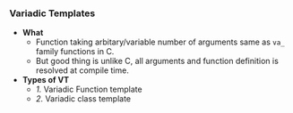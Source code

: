 ### Variadic Templates
- **What**
  - Function taking arbitary/variable number of arguments same as `va_` family functions in C.
  - But good thing is unlike C, all arguments and function definition is resolved at compile time.
- **Types of VT**
  - *1.* Variadic Function template
  - *2.* Variadic class template
